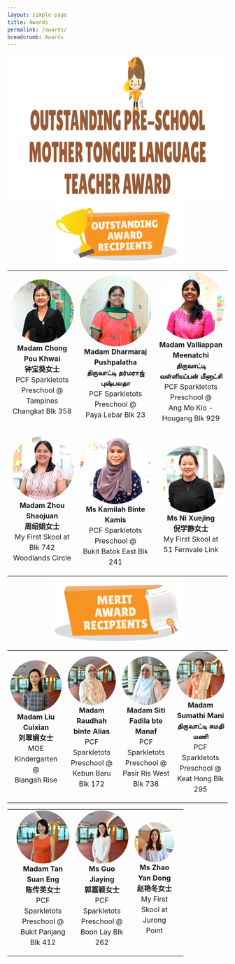 ```yaml
---
layout: simple-page
title: Awards
permalink: /awards/
breadcrumb: Awards
---
```


<style>
    .profileImage {
        display: block;
        margin-left: auto;
        margin-right: auto;
        border-radius: 50%;
        width: 200px;
<!--         height: 200px; -->
    }

   .nameLabel {
        text-align: center;
        margin-top: 0;
        font-size: medium;
        font-weight: bold;
        margin-bottom: 0;
        line-height: 1.5;
    }

   .centerLabel {
        text-align: center;
        margin-top: 0;
        font-size: medium;
        line-height: 1.5;
    }
</style>

<center><img class="avia_image" src="/sitedata/wp-content/uploads/2018/06/award-title-1030x337.png" alt=""
        title="award-title" height="337"></center>

<div>
    <center><img class="avia_image" src="/images/Outstanding.PNG" alt="" style="width:300px;height:138px;"></center>
</div>

<table style="width:100%;" cellspacing="20" cellpadding="20">
    <tr>
        <td>
            <div onclick="location.href='award_1.html'" style="cursor:pointer;">
                <img class="profileImage" src="./../images/Madam Chong Pou Khwai_square.jpg">
                <p class="nameLabel">
                    Madam Chong Pou Khwai<br />
                    钟宝葵女士
                </p>
                <p class="centerLabel">
                    PCF Sparkletots Preschool @<br />
                    Tampines Changkat Blk 358</p>
            </div>
        </td>
        <td>
            <div onclick="location.href='award_2.html'" style="cursor:pointer;">
                <img class="profileImage" src="./../images/Madam Dharmaraj Pushpalatha_square.jpg">
                <p class="nameLabel">
                    Madam Dharmaraj Pushpalatha<br />
                    திருவாட்டி தர்மராஜ் புஷ்பலதா
                </p>
                <p class="centerLabel">
                    PCF Sparkletots Preschool @<br />
                    Paya Lebar Blk 23</p>
            </div>
        </td>
        <td>
            <div onclick="location.href='award_3.html'" style="cursor:pointer;">
                <img class="profileImage" src="./../images/Madam Valliappan Meenatchi_square.jpg">
                <p class="nameLabel">
                    Madam Valliappan Meenatchi<br />
                    திருவாட்டி வள்ளியப்பன் மீனாட்சி</p>
                <p class="centerLabel">
                    PCF Sparkletots Preschool @<br />
                    Ang Mo Kio - Hougang Blk 929</p>
            </div>
        </td>
    </tr>
    <tr>
        <td>
            <div onclick="location.href='award_4.html'" style="cursor:pointer;">
                <img class="profileImage" src="./../images/Madam Zhou Shaojuan_square.jpg">
                <p class="nameLabel">
                    Madam Zhou Shaojuan<br />
                    周绍娟女士</p>
                <p class="centerLabel">
                    My First Skool at<br />
                    Blk 742 Woodlands Circle
                </p>
            </div>
        </td>
        <td>
            <div onclick="location.href='award_5.html'" style="cursor:pointer;">
                <img class="profileImage" src="./../images/Ms Kamilah Binte Kamis_square.jpg">
                <p class="nameLabel">
                    Ms Kamilah Binte Kamis</p>
                <p class="centerLabel">
                    PCF Sparkletots Preschool @<br />
                    Bukit Batok East Blk 241</p>
            </div>
        </td>
        <td>
            <div onclick="location.href='award_6.html'" style="cursor:pointer;">
                <img class="profileImage" src="./../images/Ms Ni Xuejing_square.jpg">
                <p class="nameLabel">
                    Ms Ni Xuejing<br />
                    倪学静女士</p>
                <p class="centerLabel">
                    My First Skool at<br />
                    51 Fernvale Link</p>
            </div>
        </td>
    </tr>
</table>



<div>
    <center><img class="avia_image" src="./../images/Merit.PNG" alt="" style="width:300px;height:138px;"></center>
</div>

<table style="width:100%;" cellspacing="20" cellpadding="20">
    <tr>
        <td>
            <div>
                <img class="profileImage" src="./../images/Madam Liu Cuixian_square.jpg">
                <p class="nameLabel">
                    Madam Liu Cuixian<br />
                    刘翠娴女士
                </p>
                <p class="centerLabel">
                        MOE Kindergarten @<br />
                        Blangah Rise</p>
            </div>
        </td>
        <td>
            <div>
                <img class="profileImage" src="./../images/Madam Raudhah binte Alias_square.jpg">
                <p class="nameLabel">
                    Madam Raudhah binte Alias<br />
                </p>
                <p class="centerLabel">
                        PCF Sparkletots Preschool @<br />
                        Kebun Baru Blk 172</p>
            </div>
        </td>
        <td>
            <div>
                <img class="profileImage" src="./../images/Madam Siti Fadila bte Manaf_square.jpg">
                <p class="nameLabel">
                    Madam Siti Fadila bte Manaf<br />
                </p>
                <p class="centerLabel">
                        PCF Sparkletots Preschool @<br />
                        Pasir Ris West Blk 738</p>
            </div>
        </td>
        <td>
            <div>
                <img class="profileImage" src="./../images/Madam Sumathi Mani_square.jpg">
                <p class="nameLabel">
                    Madam Sumathi Mani<br />
                    திருவாட்டி சுமதி மணி
                </p>
                <p class="centerLabel">
                        PCF Sparkletots Preschool @  <br />
                        Keat Hong Blk 295</p>
            </div>
        </td>
    </tr>
</table>

<table style="width:80%;" cellspacing="20" cellpadding="20">
    <tr>
        <td></td>
        <td>
            <div>
                <img class="profileImage" src="./../images/Madam Tan Suan Eng_square.jpg">
                <p class="nameLabel">
                    Madam Tan Suan Eng<br />
                    陈传英女士
                </p>
                <p class="centerLabel">
                        PCF Sparkletots Preschool @ <br />
                        Bukit Panjang Blk 412</p>
            </div>
        </td>
        <td>
            <div>
                <img class="profileImage" src="./../images/Ms Guo Jiaying_square.jpg">
                <p class="nameLabel">
                    Ms Guo Jiaying<br />
                    郭嘉颖女士
                </p>
                <p class="centerLabel">
                        PCF Sparkletots Preschool @ <br />
                        Boon Lay Blk 262</p>
            </div>
        </td>
        <td>
            <div>
                <img class="profileImage" src="./../images/Ms Zhao Yan Dong_square.jpg">
                <p class="nameLabel">
                    Ms Zhao Yan Dong<br />
                    赵艳冬女士
                </p>
                <p class="centerLabel">
                        My First Skool at<br />
                        Jurong Point</p>
            </div>
        </td>
        <td></td>
    </tr>
</table>
